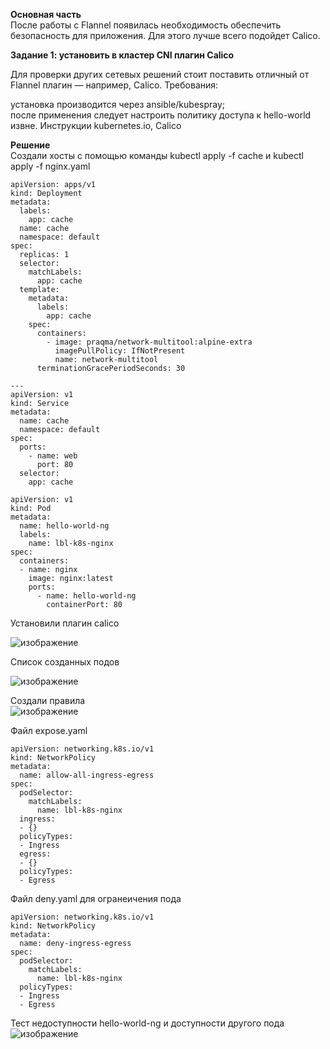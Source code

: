 **Основная часть**     
После работы с Flannel появилась необходимость обеспечить безопасность для приложения. Для этого лучше всего подойдет Calico.       
    
**Задание 1: установить в кластер CNI плагин Calico**     
   
Для проверки других сетевых решений стоит поставить отличный от Flannel плагин — например, Calico. Требования:   
    
установка производится через ansible/kubespray;   
после применения следует настроить политику доступа к hello-world извне. Инструкции kubernetes.io, Calico    
 
    
**Решение**   
Создали хосты с помощью команды kubectl apply -f cache и kubectl apply -f nginx.yaml
     
```
apiVersion: apps/v1
kind: Deployment
metadata:
  labels:
    app: cache
  name: cache
  namespace: default
spec:
  replicas: 1
  selector:
    matchLabels:
      app: cache
  template:
    metadata:
      labels:
        app: cache
    spec:
      containers:
        - image: praqma/network-multitool:alpine-extra
          imagePullPolicy: IfNotPresent
          name: network-multitool
      terminationGracePeriodSeconds: 30

---
apiVersion: v1
kind: Service
metadata:
  name: cache
  namespace: default
spec:
  ports:
    - name: web
      port: 80
  selector:
    app: cache
```
    
```
apiVersion: v1
kind: Pod
metadata:
  name: hello-world-ng
  labels:
    name: lbl-k8s-nginx
spec:
  containers:
  - name: nginx
    image: nginx:latest
    ports:
      - name: hello-world-ng
        containerPort: 80
 ```   
    
        
Установили плагин calico    
    
![изображение](https://user-images.githubusercontent.com/87299405/176407268-fb7a3304-2a84-43c8-985d-becbd5edabf8.png)    
 

Список созданных подов    
    
![изображение](https://user-images.githubusercontent.com/87299405/176407019-e71856b3-6106-4ec6-a2fe-12fa459dc785.png)    
    
Создали правила    
![изображение](https://user-images.githubusercontent.com/87299405/176407876-bdc389fe-9ee4-43dc-883a-67aba3ca1593.png)
   
Файл expose.yaml
```
apiVersion: networking.k8s.io/v1
kind: NetworkPolicy
metadata:
  name: allow-all-ingress-egress
spec:
  podSelector:
    matchLabels:
      name: lbl-k8s-nginx
  ingress:
  - {}
  policyTypes:
  - Ingress
  egress:
  - {}
  policyTypes:
  - Egress
  ```
     
Файл deny.yaml для огранеичения пода    
```
apiVersion: networking.k8s.io/v1
kind: NetworkPolicy
metadata:
  name: deny-ingress-egress
spec:
  podSelector:
    matchLabels:
      name: lbl-k8s-nginx
  policyTypes:
  - Ingress
  - Egress
```
    
Тест недоступности hello-world-ng и доступности другого пода   
![изображение](https://user-images.githubusercontent.com/87299405/176426047-2f572e30-6681-40cd-8beb-10cbaf0f8b7d.png)

